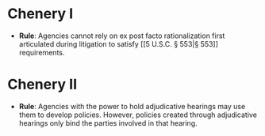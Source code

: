 # Chenery I
* **Rule**: Agencies cannot rely on ex post facto rationalization first articulated during litigation to satisfy [[5 U.S.C. § 553|§ 553]] requirements.

# Chenery II
* **Rule**:  Agencies with the power to hold adjudicative hearings may use them to develop policies. However, policies created through adjudicative hearings only bind the parties involved in that hearing.